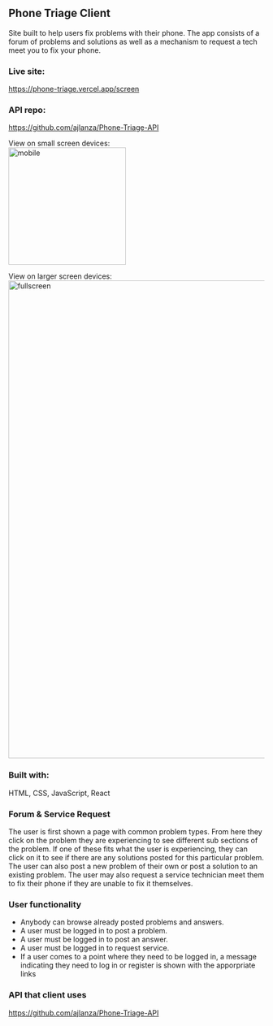 
## Phone Triage Client  

Site built to help users fix problems with their phone.
The app consists of a forum of problems and solutions as well as a mechanism to request a tech meet you to fix your phone.  

### Live site:  
https://phone-triage.vercel.app/screen

### API repo:  
https://github.com/ajlanza/Phone-Triage-API  

View on small screen devices:  
<img width="231" alt="mobile" src="https://user-images.githubusercontent.com/61472953/91857810-6e3b7180-ec36-11ea-9c3f-375f8c961c0d.PNG">

View on larger screen devices:
<img width="941" alt="fullscreen" src="https://user-images.githubusercontent.com/61472953/91858246-eace5000-ec36-11ea-89af-dfde500276c1.PNG">

### Built with:  
HTML, CSS, JavaScript, React

### Forum & Service Request

The user is first shown a page with common problem types. From here they click on the problem they are experiencing to see different sub sections of the problem. If one of these fits what the user is experiencing, they can click on it to see if there are any solutions posted for this particular problem. The user can also post a new problem of their own or post a solution to an existing problem. The user may also request a service technician meet them to fix their phone if they are unable to fix it themselves.

### User functionality

* Anybody can browse already posted problems and answers. 
* A user must be logged in to post a problem.
* A user must be logged in to post an answer. 
* A user must be logged in to request service.
* If a user comes to a point where they need to be logged in, a message indicating they need to log in or register is shown with the apporpriate links

### API that client uses

https://github.com/ajlanza/Phone-Triage-API

